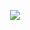 <p align="center">

<img src="https://img.shields.io/badge/Theme-Nord-blue?style=for-the-badge&colorA=4c566a&colorB=88c0d0">
</p>
